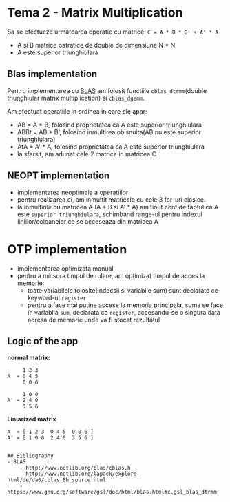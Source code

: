 # Tema 2 - Matrix Multiplication

Sa se efectueze urmatoarea operatie cu matrice: `C = A * B * B' + A' * A`  
- A si B matrice patratice de double de dimensiune N * N
- A este superior triunghiulara

## Blas implementation

Pentru implementarea cu [BLAS](http://www.netlib.org/blas/) am folosit functiile `cblas_dtrmm`(double triunghiular matrix multiplication) si `cblas_dgemm`.

Am efectuat operatiile in ordinea in care ele apar: 
- AB = A * B, folosind proprietatea ca A este superior triunghiulara
- ABBt = AB * B', folosind inmultirea obisnuita(AB nu este superior triunghiulara)
- AtA = A' * A, folosind proprietatea ca A este superior triunghiulara
- la sfarsit, am adunat cele 2 matrice in matricea C

## NEOPT implementation

- implementarea neoptimala a operatiilor
- pentru realizarea ei, am inmultit matricele cu cele 3 for-uri clasice.
- la inmultirile cu matricea A (A * B si A' * A) am tinut cont de faptul ca A este `superior triunghiulara`, schimband range-ul pentru indexul liniilor/coloanelor ce se acceseaza din matricea A

# OTP implementation

- implementarea optimizata manual
- pentru a micsora timpul de rulare, am optimizat timpul de acces la memorie:
    - toate variabilele folosite(indecsii si variabile sum) sunt declarate ce keyword-ul `register`
    - pentru a face mai putine accese la memoria principala, suma se face in variabila `sum`, declarata ca `register`, accesandu-se o singura data adresa de memorie unde va fi stocat rezultatul


## Logic of the app

**normal matrix:**
```
     1 2 3
A  = 0 4 5
     0 0 6

     1 0 0
A' = 2 4 0
     3 5 6
```

**Liniarized matrix**

```
A  = [ 1 2 3  0 4 5  0 0 6 ]
A' = [ 1 0 0  2 4 0  3 5 6 ]
```


```

## Bibliography
- BLAS
    - http://www.netlib.org/blas/cblas.h
    - http://www.netlib.org/lapack/explore-html/de/da0/cblas_8h_source.html
    - https://www.gnu.org/software/gsl/doc/html/blas.html#c.gsl_blas_dtrmm